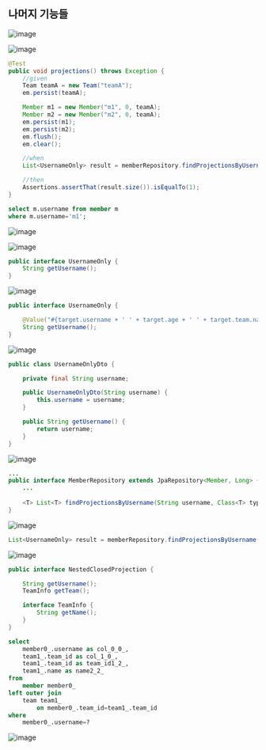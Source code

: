 ## **나머지 기능들**

![image](https://user-images.githubusercontent.com/79301439/188312403-56aaeda6-a524-4e3c-bb44-bfab28dbdf2a.png)

![image](https://user-images.githubusercontent.com/79301439/188312483-bf1dc4a2-e7a9-4ab9-9c79-c593c28da4e1.png)

```java
@Test
public void projections() throws Exception {
    //given
    Team teamA = new Team("teamA");
    em.persist(teamA);

    Member m1 = new Member("m1", 0, teamA);
    Member m2 = new Member("m2", 0, teamA);
    em.persist(m1);
    em.persist(m2);
    em.flush();
    em.clear();

    //when
    List<UsernameOnly> result = memberRepository.findProjectionsByUsername("m1");

    //then
    Assertions.assertThat(result.size()).isEqualTo(1);
}
```

```sql
select m.username from member m
where m.username='m1';
```

![image](https://user-images.githubusercontent.com/79301439/188312552-19237876-1ce5-4dfc-8fe5-c08046cedfbb.png)

![image](https://user-images.githubusercontent.com/79301439/188312578-f5ac62ce-51de-4902-893a-25426214d2a7.png)

```java
public interface UsernameOnly {
    String getUsername();
}
```

![image](https://user-images.githubusercontent.com/79301439/188312603-8aa04426-f8c4-44e9-83ad-a438c371920b.png)

```java
public interface UsernameOnly {

    @Value("#{target.username + ' ' + target.age + ' ' + target.team.name}")
    String getUsername();
}
```

![image](https://user-images.githubusercontent.com/79301439/188312644-649575a6-8085-413c-afda-271606d94cac.png)

```java
public class UsernameOnlyDto {

    private final String username;

    public UsernameOnlyDto(String username) {
        this.username = username;
    }

    public String getUsername() {
        return username;
    }
}
```

![image](https://user-images.githubusercontent.com/79301439/188312678-50f0772d-66a6-49b3-8bd4-8c00c7565114.png)

```java
...
public interface MemberRepository extends JpaRepository<Member, Long> {
    ...
    
    <T> List<T> findProjectionsByUsername(String username, Class<T> type);
}
```

![image](https://user-images.githubusercontent.com/79301439/188312720-ed6a5aba-8e07-4238-8d35-f8bf9428bc9e.png)

```java
List<UsernameOnly> result = memberRepository.findProjectionsByUsername("m1", UsernameOnly.class);
```

![image](https://user-images.githubusercontent.com/79301439/188312769-18b922c2-a385-48a7-8641-49ef2b8cd4be.png)

```java
public interface NestedClosedProjection {

    String getUsername();
    TeamInfo getTeam();

    interface TeamInfo {
        String getName();
    }
}
```

```sql
select
    member0_.username as col_0_0_,
    team1_.team_id as col_1_0_,
    team1_.team_id as team_id1_2_,
    team1_.name as name2_2_ 
from
    member member0_ 
left outer join
    team team1_ 
        on member0_.team_id=team1_.team_id 
where
    member0_.username=?
```

![image](https://user-images.githubusercontent.com/79301439/188312854-1779ccdf-7752-4806-9c87-2149914fdb6c.png)
